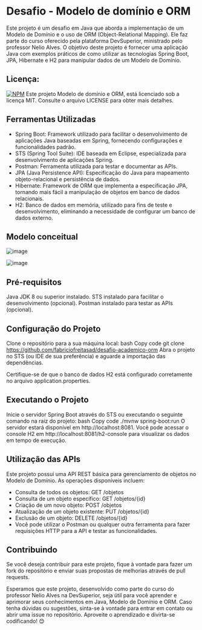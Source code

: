 # Desafio - Modelo de domínio e ORM
Este projeto é um desafio em Java que aborda a implementação de um Modelo de Domínio e o uso de ORM (Object-Relational Mapping). Ele faz parte do curso oferecido pela plataforma DevSuperior, ministrado pelo professor Nelio Alves. O objetivo deste projeto é fornecer uma aplicação Java com exemplos práticos de como utilizar as tecnologias Spring Boot, JPA, Hibernate e H2 para manipular dados de um Modelo de Domínio.

## Licença:
[![NPM](https://img.shields.io/npm/l/react)]([https://github.com/neliocursos/exemplo-readme/blob/main/LICENSE](https://github.com/fabriciofreitasad/desafio-academico-orm/blob/main/LICENSE)) 
Este projeto Modelo de domínio e ORM, está licenciado sob a licença MIT. Consulte o arquivo LICENSE para obter mais detalhes.

## Ferramentas Utilizadas
* Spring Boot: Framework utilizado para facilitar o desenvolvimento de aplicações Java baseadas em Spring, fornecendo configurações e funcionalidades padrão.
* STS (Spring Tool Suite): IDE baseada em Eclipse, especializada para desenvolvimento de aplicações Spring.
* Postman: Ferramenta utilizada para testar e documentar as APIs.
* JPA (Java Persistence API): Especificação do Java para mapeamento objeto-relacional e persistência de dados.
* Hibernate: Framework de ORM que implementa a especificação JPA, tornando mais fácil a manipulação de objetos em banco de dados relacionais.
* H2: Banco de dados em memória, utilizado para fins de teste e desenvolvimento, eliminando a necessidade de configurar um banco de dados externo.

## Modelo conceitual
![image](https://github.com/fabriciofreitasad/desafio-academico-orm/assets/111000422/c9189b87-a2e9-4489-a6b6-c27ea1d80f3e)

![image](https://github.com/fabriciofreitasad/desafio-academico-orm/assets/111000422/72a4c813-ac5c-48d2-9235-c76c7dd308c2)

## Pré-requisitos
Java JDK 8 ou superior instalado.
STS instalado para facilitar o desenvolvimento (opcional).
Postman instalado para testar as APIs (opcional).

## Configuração do Projeto
Clone o repositório para a sua máquina local:
bash
Copy code
git clone https://github.com/fabriciofreitasad/desafio-academico-orm
Abra o projeto no STS (ou IDE de sua preferência) e aguarde a importação das dependências.

Certifique-se de que o banco de dados H2 está configurado corretamente no arquivo application.properties.

## Executando o Projeto
Inicie o servidor Spring Boot através do STS ou executando o seguinte comando na raiz do projeto:
bash
Copy code
./mvnw spring-boot:run
O servidor estará disponível em http://localhost:8081. Você pode acessar o console H2 em http://localhost:8081/h2-console para visualizar os dados em tempo de execução.

## Utilização das APIs
Este projeto possui uma API REST básica para gerenciamento de objetos no Modelo de Domínio. As operações disponíveis incluem:

* Consulta de todos os objetos: GET /objetos
* Consulta de um objeto específico: GET /objetos/{id}
* Criação de um novo objeto: POST /objetos
* Atualização de um objeto existente: PUT /objetos/{id}
* Exclusão de um objeto: DELETE /objetos/{id}
* Você pode utilizar o Postman ou qualquer outra ferramenta para fazer requisições HTTP para a API e testar as funcionalidades.

## Contribuindo
Se você deseja contribuir para este projeto, fique à vontade para fazer um fork do repositório e enviar suas propostas de melhorias através de pull requests.

Esperamos que este projeto, desenvolvido como parte do curso do professor Nelio Alves na DevSuperior, seja útil para você aprender e aprimorar seus conhecimentos em Java, Modelo de Domínio e ORM. Caso tenha dúvidas ou sugestões, sinta-se à vontade para entrar em contato ou abrir uma issue no repositório. 
Aproveite o aprendizado e divirta-se codificando! 😊
